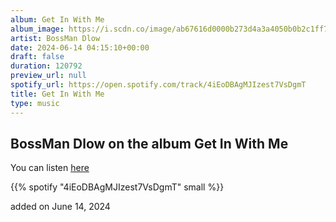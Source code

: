 ```yaml
---
album: Get In With Me
album_image: https://i.scdn.co/image/ab67616d0000b273d4a3a4050b0b2c1ff7e91e45
artist: BossMan Dlow
date: 2024-06-14 04:15:10+00:00
draft: false
duration: 120792
preview_url: null
spotify_url: https://open.spotify.com/track/4iEoDBAgMJIzest7VsDgmT
title: Get In With Me
type: music
---
```



## BossMan Dlow on the album Get In With Me

You can listen [here](https://open.spotify.com/track/4iEoDBAgMJIzest7VsDgmT)

{{% spotify "4iEoDBAgMJIzest7VsDgmT" small %}}

added on June 14, 2024